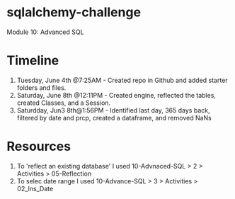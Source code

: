 # sqlalchemy-challenge
Module 10: Advanced SQL


# Timeline
1. Tuesday, June 4th @7:25AM - Created repo in Github and added starter folders and files.
2. Saturday, June 8th @12:11PM - Created engine, reflected the tables, created Classes, and a Session.
3. Saturdday, Jun3 8th@1:56PM - Identified last day, 365 days back, filtered by date and prcp, created a dataframe, and removed NaNs


# Resources
1. To 'reflect an existing database' I used 10-Advnaced-SQL > 2 > Activities > 05-Reflection
2. To selec date range I used 10-Advance-SQL > 3 > Activities > 02_Ins_Date 
